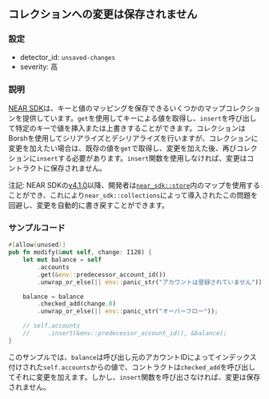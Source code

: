 
## コレクションへの変更は保存されません

### 設定

* detector_id: `unsaved-changes`
* severity: 高

### 説明

[NEAR SDK](https://crates.io/crates/near-sdk)は、キーと値のマッピングを保存できるいくつかのマップコレクションを提供しています。`get`を使用してキーによる値を取得し、`insert`を呼び出して特定のキーで値を挿入または上書きすることができます。コレクションはBorshを使用してシリアライズとデシリアライズを行いますが、コレクションに変更を加えたい場合は、既存の値を`get`で取得し、変更を加えた後、再びコレクションに`insert`する必要があります。`insert`関数を使用しなければ、変更はコントラクトに保存されません。

注記: NEAR SDKの[v4.1.0](https://docs.rs/near-sdk/4.1.0/near_sdk/index.html)以降、開発者は[`near_sdk::store`](https://docs.rs/near-sdk/4.1.0/near_sdk/store/index.html)内のマップを使用することができ、これにより`near_sdk::collections`によって導入されたこの問題を回避し、変更を自動的に書き戻すことができます。

### サンプルコード

```rust
#[allow(unused)]
pub fn modify(&mut self, change: I128) {
    let mut balance = self
        .accounts
        .get(&env::predecessor_account_id())
        .unwrap_or_else(|| env::panic_str("アカウントは登録されていません"));

    balance = balance
        .checked_add(change.0)
        .unwrap_or_else(|| env::panic_str("オーバーフロー"));

    // self.accounts
    //     .insert(&env::predecessor_account_id(), &balance);
}
```

このサンプルでは、`balance`は呼び出し元のアカウントIDによってインデックス付けされた`self.accounts`からの値で、コントラクトは`checked_add`を呼び出してそれに変更を加えます。しかし、`insert`関数を呼び出さなければ、変更は保存されません。
